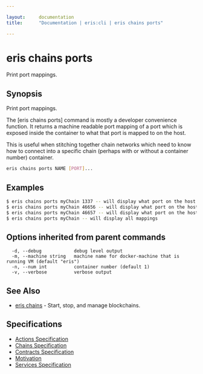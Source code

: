 ```yaml
---

layout:     documentation
title:      "Documentation | eris:cli | eris chains ports"

---
```


# eris chains ports

Print port mappings.

## Synopsis

Print port mappings.

The [eris chains ports] command is mostly a developer
convenience function. It returns a machine readable
port mapping of a port which is exposed inside the
container to what that port is mapped to on the host.

This is useful when stitching together chain networks which
need to know how to connect into a specific chain (perhaps
with or without a container number) container.

```bash
eris chains ports NAME [PORT]...
```

## Examples

```bash
$ eris chains ports myChain 1337 -- will display what port on the host is mapped to the eris:db API port
$ eris chains ports myChain 46656 -- will display what port on the host is mapped to the eris:db peer port
$ eris chains ports myChain 46657 -- will display what port on the host is mapped to the eris:db rpc port
$ eris chains ports myChain -- will display all mappings
```

## Options inherited from parent commands

```
  -d, --debug            debug level output
  -m, --machine string   machine name for docker-machine that is running VM (default "eris")
  -n, --num int          container number (default 1)
  -v, --verbose          verbose output
```

## See Also

* [eris chains](https://docs.erisindustries.com/documentation/eris-cli/0.11.0/eris_chains/)	 - Start, stop, and manage blockchains.

## Specifications

* [Actions Specification](https://docs.erisindustries.com/documentation/eris-cli/0.11.0/actions_specification/)
* [Chains Specification](https://docs.erisindustries.com/documentation/eris-cli/0.11.0/chains_specification/)
* [Contracts Specification](https://docs.erisindustries.com/documentation/eris-cli/0.11.0/contracts_specification/)
* [Motivation](https://docs.erisindustries.com/documentation/eris-cli/0.11.0/motivation/)
* [Services Specification](https://docs.erisindustries.com/documentation/eris-cli/0.11.0/services_specification/)

